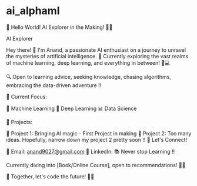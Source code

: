 # ai_alphaml


🚀 Hello World! AI Explorer in the Making! 🤖✨

AI Explorer

Hey there! 👋 I'm Anand, a passionate AI enthusiast on a journey to unravel the mysteries of artificial intelligence. 🌌 Currently exploring the vast realms of machine learning, deep learning, and everything in between! 🧠💻

🔍 Open to learning advice, seeking knowledge, chasing algorithms, embracing the data-driven adventure !!

🌱 Current Focus:

🤖 Machine Learning
🧠 Deep Learning
📊 Data Science

🚀 Projects:

🤖 Project 1: Bringing AI magic - First Project in making
🚗 Project 2: Too many ideas. Hopefully, narrow down my project 2 pretty soon !!
🌈 Let's Connect!

📧 Email: anand9027@gmail.com
💼 LinkedIn: [](https://www.linkedin.com/in/anand-ranganna-189b6a38/)
📚 Never stop Learning !!

Currently diving into [Book/Online Course], open to recommendations! 📖✨

🚀 Together, let's code the future! 🌟✨
